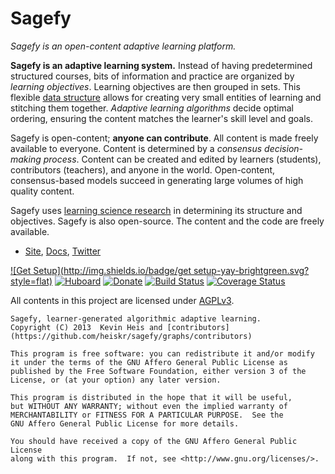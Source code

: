 # Sagefy

_Sagefy is an open-content adaptive learning platform._

**Sagefy is an adaptive learning system.** Instead of having predetermined structured courses, bits of information and practice are organized by _learning objectives_. Learning objectives are then grouped in sets. This flexible [data structure](http://docs.sagefy.org/data_structure) allows for creating very small entities of learning and stitching them together. _Adaptive learning algorithms_ decide optimal ordering, ensuring the content matches the learner's skill level and goals.

Sagefy is open-content; **anyone can contribute**. All content is made freely available to everyone. Content is determined by a _consensus decision-making process_. Content can be created and edited by learners (students), contributors (teachers), and anyone in the world. Open-content, consensus-based models succeed in generating large volumes of high quality content. 

Sagefy uses [learning science research](http://docs.sagefy.org/ideas) in determining its structure and objectives. Sagefy is also open-source. The content and the code are freely available.

- [Site], [Docs], [Twitter]

[Site]: http://sagefy.org
[Twitter]: http://twitter.com/sagefyorg
[Docs]: http://sagefy.org/docs/overview

[![Get Setup](http://img.shields.io/badge/get setup-yay-brightgreen.svg?style=flat)](https://github.com/heiskr/sagefy/blob/master/setup/setup.md) [![Huboard](http://img.shields.io/badge/huboard-yay-7965cc.svg?style=flat)](https://huboard.com/heiskr/sagefy) [![Donate](http://img.shields.io/badge/donate-yay-brightgreen.svg?style=flat)](https://www.paypal.com/cgi-bin/webscr?cmd=_s-xclick&hosted_button_id=PXGYRLUR53MBJ) [![Build Status](http://img.shields.io/travis/heiskr/sagefy.svg?style=flat)](https://travis-ci.org/heiskr/sagefy) [![Coverage Status](http://img.shields.io/coveralls/heiskr/sagefy.svg?style=flat)](https://coveralls.io/r/heiskr/sagefy)

All contents in this project are licensed under [AGPLv3](https://raw.github.com/heiskr/sagefy/master/license.txt).

    Sagefy, learner-generated algorithmic adaptive learning.
    Copyright (C) 2013  Kevin Heis and [contributors](https://github.com/heiskr/sagefy/graphs/contributors)

    This program is free software: you can redistribute it and/or modify
    it under the terms of the GNU Affero General Public License as
    published by the Free Software Foundation, either version 3 of the
    License, or (at your option) any later version.

    This program is distributed in the hope that it will be useful,
    but WITHOUT ANY WARRANTY; without even the implied warranty of
    MERCHANTABILITY or FITNESS FOR A PARTICULAR PURPOSE.  See the
    GNU Affero General Public License for more details.

    You should have received a copy of the GNU Affero General Public License
    along with this program.  If not, see <http://www.gnu.org/licenses/>.
